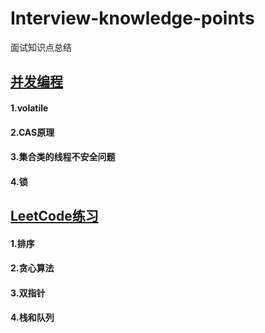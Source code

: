 # Interview-knowledge-points
面试知识点总结
## [并发编程](https://github.com/Hi-world-DF/Interview-knowledge-points/blob/master/Concurrency.md)
#### 1.volatile 
#### 2.CAS原理
#### 3.集合类的线程不安全问题
#### 4.锁
## [LeetCode练习]()
#### 1.排序 
#### 2.贪心算法
#### 3.双指针
#### 4.栈和队列
